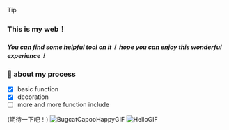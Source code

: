 > [!TIP]
> ### This is my web！
> ##### You can find some helpful tool on it！ hope you can enjoy this wonderful experience！

### 💫 about my process
- [x] basic function
- [x] decoration
- [ ] more and more function include

(期待一下吧！)
![BugcatCapooHappyGIF](https://github.com/Jewelllll/11231312_webPrject/assets/163641714/53938cad-691e-4c3e-9245-d0b134263bee)
![HelloGIF](https://github.com/Jewelllll/11231312_webPrject/assets/163641714/7c41714c-8277-408e-b17f-1ccc92caf887)

